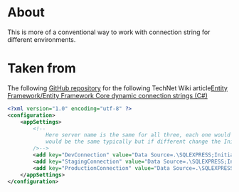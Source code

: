 ﻿# About

This is more of a conventional way to work with connection string for different environments.

# Taken from

The following 
[GitHub repository](https://github.com/karenpayneoregon/EntityFramework-environment-connections) for the following TechNet Wiki article[Entity Framework/Entity Framework Core dynamic connection strings (C#)](https://social.technet.microsoft.com/wiki/contents/articles/54079.entity-frameworkentity-framework-core-dynamic-connection-strings-c.aspx) 

```xml
<?xml version="1.0" encoding="utf-8" ?>
<configuration>
	<appSettings>
		<!--
			Here server name is the same for all three, each one would be different for a real application while the database
			would be the same typically but if different change the Initial Catalog as needed
		/>-->
		<add key="DevConnection" value="Data Source=.\SQLEXPRESS;Initial Catalog=School;Integrated Security=True" />
		<add key="StagingConnection" value="Data Source=.\SQLEXPRESS;Initial Catalog=School;Integrated Security=True" />
		<add key="ProductionConnection" value="Data Source=.\SQLEXPRESS;Initial Catalog=School;Integrated Security=True" />
	</appSettings>
</configuration>
```